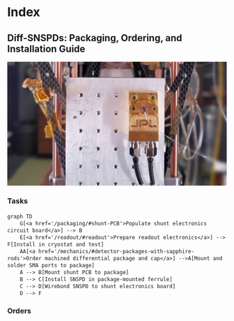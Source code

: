 # Index

<h2>Diff-SNSPDs: Packaging, Ordering, and Installation Guide</h2>


![snspd_hero](./attachments/diff_snspd_hero.jpg)


### Tasks
```mermaid
graph TD
    G[<a href='/packaging/#shunt-PCB'>Populate shunt electronics circuit board</a>] --> B
    E[<a href='/readout/#readout'>Prepare readout electronics</a>] --> F[Install in cryostat and test]
    AA[<a href='/mechanics/#detector-packages-with-sapphire-rods'>Order machined differential package and cap</a>] -->A[Mount and solder SMA ports to package]
    A --> B[Mount shunt PCB to package]
    B --> C[Install SNSPD in package-mounted ferrule]
    C --> D[Wirebond SNSPD to shunt electronics board]
    D --> F
```

### Orders




